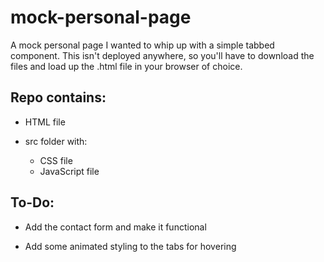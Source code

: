 # mock-personal-page

A mock personal page I wanted to whip up with a simple tabbed component. This isn't deployed anywhere, so you'll have to download the files and load up the .html file in your browser of choice.

## Repo contains:

- HTML file

- src folder with:

  - CSS file
  - JavaScript file

## To-Do:

- Add the contact form and make it functional

- Add some animated styling to the tabs for hovering

